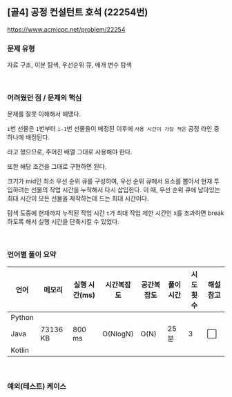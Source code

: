## [골4] 공정 컨설턴트 호석 (22254번)

https://www.acmicpc.net/problem/22254

### 문제 유형

자료 구조, 이분 탐색, 우선순위 큐, 매개 변수 탐색

<br>

### 어려웠던 점 / 문제의 핵심

문제를 잘못 이해해서 헤맸다.

`i`번 선물은 `1`번부터 `i-1`번 선물들이 배정된 이후에 `사용 시간이 가장 적은` 공정 라인 중 하나에 배정된다.

라고 했으므로, 주어진 배열 그대로 사용해야 한다. 

또한 해당 조건을 그대로 구현하면 된다.

크기가 mid인 최소 우선 순위 큐를 구성하여, 우선 순위 큐에서 요소를 뽑아서 현재 투입하려는 선물의 작업 시간을 누적해서 다시 삽입한다. 이 때, 우선 순위 큐에 남아있는 최대 시간이 모든 선물을 제작하는데 드는 최대 시간이다.

탐색 도중에 현재까지 누적된 작업 시간 `t`가 최대 작업 제한 시간인  `X`를 초과하면 break하도록 해서 실행 시간을 단축시킬 수 있었다.

<br>

### 언어별 풀이 요약

| 언어   | 메모리   | 실행 시간(ms) | 시간복잡도 | 공간복잡도 | 풀이 시간 | 시도 횟수 | 해설 참고            |
| ------ | -------- | ------------- | ---------- | ---------- | --------- | --------- | -------------------- |
| Python |          |               |            |            |           |           |                      |
| Java   | 73136 KB | 800 ms        | O(NlogN)   | O(N)       | 25분      | 3         | :white_large_square: |
| Kotlin |          |               |            |            |           |           |                      |

<br>

### 예외(테스트) 케이스

```
```

